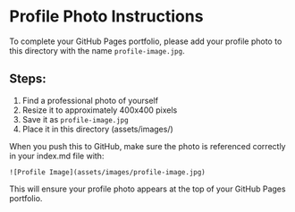 # Profile Photo Instructions

To complete your GitHub Pages portfolio, please add your profile photo to this directory with the name `profile-image.jpg`.

## Steps:

1. Find a professional photo of yourself
2. Resize it to approximately 400x400 pixels
3. Save it as `profile-image.jpg` 
4. Place it in this directory (assets/images/)

When you push this to GitHub, make sure the photo is referenced correctly in your index.md file with:

```
![Profile Image](assets/images/profile-image.jpg)
```

This will ensure your profile photo appears at the top of your GitHub Pages portfolio. 
